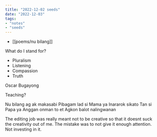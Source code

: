 ```yaml
---
title: "2022-12-02 seeds"
date: "2022-12-03"
tags:
- "notes"
- "seeds"
---
```


- [[poems/nu bilang]]

What do I stand for?

- Pluralism
- Listening
- Compassion
- Truth

Oscar Bugayong

Teaching?

Nu bilang ag ak makasabi
Pibagam lad si Mama ya
Inararok sikato
Tan si Papa ya
Anggan onman to et
Agkon balot nalingwanan

The editing job was really meant not to be creative so that it doesnt suck the creativity out of me. The mistake was to not give it enough attention. Not investing in it.